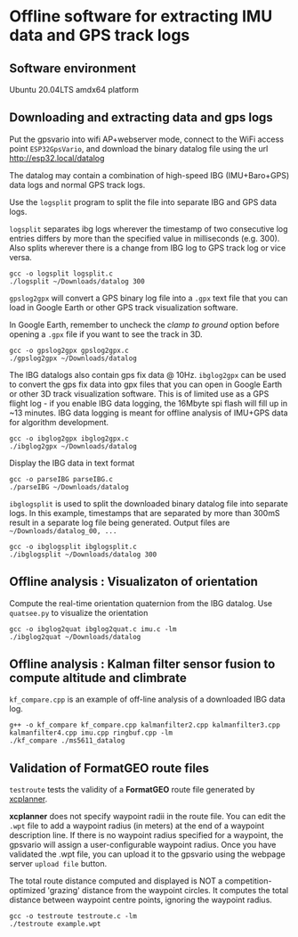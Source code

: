 # Offline software for extracting IMU data and GPS track logs

## Software environment

Ubuntu 20.04LTS amdx64 platform

## Downloading and extracting data and gps logs

Put the gpsvario into wifi AP+webserver mode, connect to the WiFi access point
`ESP32GpsVario`, and download the binary datalog file using the url  http://esp32.local/datalog

The datalog may contain a combination of high-speed IBG (IMU+Baro+GPS) data logs and 
normal GPS track logs. 

Use the `logsplit` program to split the file into separate IBG and GPS data logs.

`logsplit` separates ibg logs wherever the timestamp of two consecutive log entries differs by more 
than the specified value in milliseconds (e.g. 300). Also splits wherever there is a change from IBG log to GPS track log or vice versa.

```
gcc -o logsplit logsplit.c
./logsplit ~/Downloads/datalog 300     
```

`gpslog2gpx` will convert a GPS binary log file into a `.gpx` text file that you
can load in Google Earth or other GPS track visualization software.

In Google Earth, remember to uncheck the _clamp to ground_ option before opening a `.gpx` file if you want to see the track in 3D.

```
gcc -o gpslog2gpx gpslog2gpx.c
./gpslog2gpx ~/Downloads/datalog
```

The IBG datalogs also contain gps fix data @ 10Hz. `ibglog2gpx` can be used to convert the gps fix data into gpx files that you can open in Google Earth or other 3D track visualization software.  This
is of limited use as a GPS flight log - if you enable IBG data logging, the 16Mbyte spi flash will fill up in ~13 minutes. IBG data logging is meant for offline analysis of IMU+GPS data for algorithm development.


```
gcc -o ibglog2gpx ibglog2gpx.c
./ibglog2gpx ~/Downloads/datalog
```

Display the IBG data in text format

```
gcc -o parseIBG parseIBG.c
./parseIBG ~/Downloads/datalog
```

`ibglogsplit` is used to split the downloaded binary datalog file into separate logs.
In this example, timestamps that are separated by more than 300mS result in a
separate log file being generated. Output files are `~/Downloads/datalog_00, ...` 

```
gcc -o ibglogsplit ibglogsplit.c
./ibglogsplit ~/Downloads/datalog 300     
```
## Offline analysis : Visualizaton of orientation

Compute the real-time orientation quaternion from the IBG datalog. Use `quatsee.py`
to visualize the orientation

```
gcc -o ibglog2quat ibglog2quat.c imu.c -lm
./ibglog2quat ~/Downloads/datalog
```
## Offline analysis : Kalman filter sensor fusion to compute altitude and climbrate

`kf_compare.cpp` is an example of off-line analysis of a downloaded IBG data log. 

```
g++ -o kf_compare kf_compare.cpp kalmanfilter2.cpp kalmanfilter3.cpp kalmanfilter4.cpp imu.cpp ringbuf.cpp -lm
./kf_compare ./ms5611_datalog 
```
## Validation of FormatGEO route files

`testroute` tests the validity of a **FormatGEO** route file generated by [xcplanner](
https://github.com/dkm/xcplanner). 

**xcplanner** does not specify waypoint radii in the route file. You can edit the
`.wpt` file to add a waypoint radius (in meters) at the end of a waypoint description line. 
If there is no waypoint radius specified for a waypoint, the gpsvario will assign a 
user-configurable waypoint radius. Once you have validated the .wpt file, you can upload
it to the gpsvario using the webpage server `upload file` button.

The total route distance computed and displayed is NOT a competition-optimized 'grazing' distance from the waypoint circles. It computes the total distance between waypoint centre points, ignoring the waypoint radius.

```
gcc -o testroute testroute.c -lm
./testroute example.wpt
```